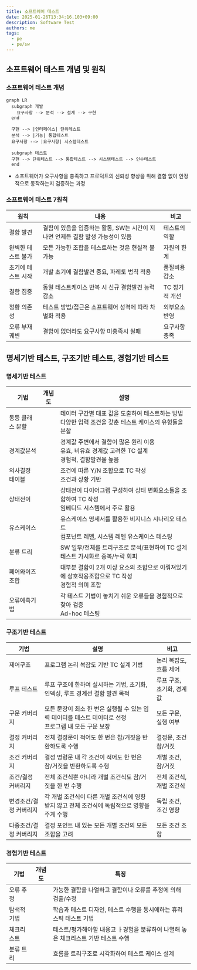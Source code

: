 ```yaml
---
title: 소프트웨어 테스트
date: 2025-01-26T13:34:16.103+09:00
description: Software Test
authors: me
tags:
  - pe
  - pe/sw
---
```


## 소프트웨어 테스트 개념 및 원칙

### 소프트웨어 테스트 개념

```mermaid
graph LR
  subgraph 개발
    요구사항 --> 분석 --> 설계 --> 구현
  end

  구현 --> |인터페이스| 단위테스트
  분석 --> |기능| 통합테스트
  요구사항 --> |요구사항| 시스템테스트

  subgraph 테스트
  구현 --> 단위테스트 --> 통합테스트 --> 시스템테스트 --> 인수테스트
  end
```

- 소프트웨어가 요구사항을 충족하고 프로덕트의 신뢰성 향상을 위해 결함 없이 안정적으로 동작하는지 검증하는 과정

### 소프트웨어 테스트 7원칙

| 원칙 | 내용 | 비고 |
| --- | --- | --- |
| 결함 발견 | 결함이 있음을 입증하는 활동, SW는 시간이 지나면 언제든 결함 발생 가능성이 있음 | 테스트의 역할 |
| 완벽한 테스트 불가 | 모든 가능한 조합을 테스트하는 것은 현실적 불가능 | 자원의 한계 |
| 초기에 테스트 시작 | 개발 초기에 결함발견 중요, 파레토 법칙 적용 | 품질비용 감소 |
| 결함 집중 | 동일 테스트케이스 반복 시 신규 결함발견 능력 감소 | TC 정기적 개선 |
| 정황 의존성 | 테스트 방법/접근은 소프트웨어 성격에 따라 차별화 적용 | 외부요소 반영 |
| 오류 부재 궤변 | 결함이 없더라도 요구사항 미충족시 실패 | 요구사항 충족 |

## 명세기반 테스트, 구조기반 테스트, 경험기반 테스트

### 명세기반 테스트

| 기법 | 개념도 | 설명 |
| --- | --- | --- |
| 동등 클래스 분할 | | 데이터 구간별 대표 값을 도출하여 테스트하는 방법<br/>다양한 입력 조건을 갖춘 테스트 케이스의 유형들을 분할 |
| 경계값분석 | | 경계값 주변에서 결함이 많은 원리 이용<br/>유효, 비유효 경계값 고려한 TC 설계<br/>경험적, 결함발견율 높음 |
| 의사결정 테이블 | | 조건에 따른 Y/N 조합으로 TC 작성<br/>조건과 상황 기반 |
| 상태전이 | | 상태전이 다이어그램 구성하여 상태 변화요소들을 조합하여 TC 작성<br/>임베디드 시스템에서 주로 활용 |
| 유스케이스 | | 유스케이스 명세서를 활용한 비지니스 시나리오 테스트<br/>컴포넌트 레벨, 시스템 레벨 유스케이스 테스팅 |
| 분류 트리 | | SW 일부/전체를 트리구조로 분석/표현하여 TC 설계<br/>테스트 가시화로 중복/누락 회피 |
| 페어와이즈 조합 | |대부분 결함이 2개 이상 요소의 조합으로 이뤄져있기에 상호작용조합으로 TC 작성<br/>경험적 의미 조합 |
| 오류예측기법 | | 각 테스트 기법이 놓치기 쉬운 오류들을 경험적으로 찾아 검증<br/>Ad-hoc 테스팅 |

### 구조기반 테스트

| 기법 | 설명 | 비고 |
| --- | --- | --- |
| 제어구조 | 프로그램 논리 복잡도 기반 TC 설계 기법 | 논리 복잡도, 흐름 제어 |
| 루프 테스트 | 루프 구조에 한하여 실시하는 기법, 초기화, 인덱싱, 루프 경계선 결함 발견 목적 | 루프 구조, 초기화, 경계값 |
| 구문 커버리지 | 모든 문장이 최소 한 번은 실행될 수 있는 입력 데이터를 테스트 데이터로 선정<br/>프로그램 내 모든 구문 보장 | 모든 구문, 실행 여부 |
| 결정 커버리지 | 전체 결정문이 적어도 한 번은 참/거짓을 반환하도록 수행 | 결정문, 조건 참/거짓 |
| 조건 커버리지 | 결정 명령문 내 각 조건이 적어도 한 번은 참/거짓을 반환하도록 수행 | 개별 조건, 참/거짓 |
| 조건/결정 커버리지 | 전체 조건식뿐 아니라 개별 조건식도 참/거짓을 한 번 수행 | 전체 조건식, 개별 조건식 |
| 변경조건/결정 커버리지 | 각 개별 조건식이 다른 개별 조건식에 영향받지 않고 전체 조건식에 독립적으로 영향을 주게 수행 | 독립 조건, 조건 영향 |
| 다중조건/결정 커버리지 | 결정 포인트 내 있는 모든 개별 조건의 모든 조합을 고려 | 모든 조건 조합 |

### 경험기반 테스트

| 기법 | 개념도 | 특징 |
| --- | --- | --- |
| 오류 추정 | | 가능한 결함을 나열하고 결함이나 오류를 추정에 의해 검출/수정 |
| 탐색적 기법 | | 학습과 테스트 디자인, 테스트 수행을 동시에하는 휴리스틱 테스트 기법 |
| 체크리스트 | | 테스트/평가해야할 내용고 ㅏ경험을 분류하여 나열해 놓은 체크리스트 기반 테스트 수행 |
| 분류 트리 | | 흐름을 트리구조로 시각화하여 테스트 케이스 설계 |
